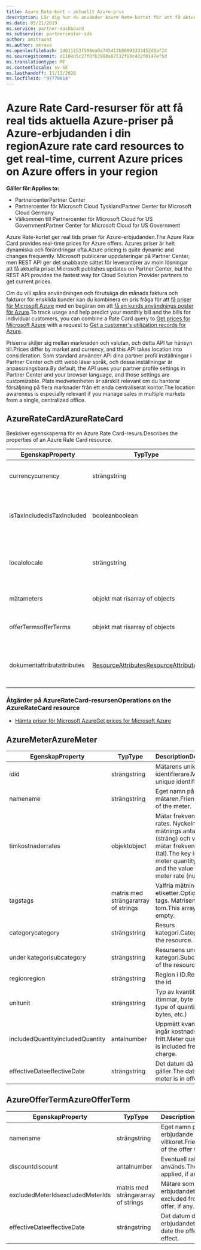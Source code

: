 ```yaml
---
title: Azure Rate-kort – aktuellt Azure-pris
description: Lär dig hur du använder Azure Rate-kortet för att få aktuella priser för Azure-erbjudanden i real tid i din region. Azure Rate-kortet nås via partner Center REST API.
ms.date: 05/21/2019
ms.service: partner-dashboard
ms.subservice: partnercenter-sdk
author: amitravat
ms.author: amrava
ms.openlocfilehash: 2d011153f508ea0a745413b88003333452d0af24
ms.sourcegitcommit: d1104d5c27f8fb3908a87532f80c432f0147ef5d
ms.translationtype: MT
ms.contentlocale: sv-SE
ms.lasthandoff: 11/13/2020
ms.locfileid: "97770014"
---
```

# <a name="azure-rate-card-resources-to-get-real-time-current-azure-prices-on-azure-offers-in-your-region"></a><span data-ttu-id="e5502-104">Azure Rate Card-resurser för att få real tids aktuella Azure-priser på Azure-erbjudanden i din region</span><span class="sxs-lookup"><span data-stu-id="e5502-104">Azure rate card resources to get real-time, current Azure prices on Azure offers in your region</span></span>

<span data-ttu-id="e5502-105">**Gäller för:**</span><span class="sxs-lookup"><span data-stu-id="e5502-105">**Applies to:**</span></span>

- <span data-ttu-id="e5502-106">Partnercenter</span><span class="sxs-lookup"><span data-stu-id="e5502-106">Partner Center</span></span>
- <span data-ttu-id="e5502-107">Partnercenter för Microsoft Cloud Tyskland</span><span class="sxs-lookup"><span data-stu-id="e5502-107">Partner Center for Microsoft Cloud Germany</span></span>
- <span data-ttu-id="e5502-108">Välkommen till Partnercenter för Microsoft Cloud for US Government</span><span class="sxs-lookup"><span data-stu-id="e5502-108">Partner Center for Microsoft Cloud for US Government</span></span>

<span data-ttu-id="e5502-109">Azure Rate-kortet ger real tids priser för Azure-erbjudanden.</span><span class="sxs-lookup"><span data-stu-id="e5502-109">The Azure Rate Card provides real-time prices for Azure offers.</span></span> <span data-ttu-id="e5502-110">Azures priser är helt dynamiska och förändringar ofta.</span><span class="sxs-lookup"><span data-stu-id="e5502-110">Azure pricing is quite dynamic and changes frequently.</span></span> <span data-ttu-id="e5502-111">Microsoft publicerar uppdateringar på Partner Center, men REST API ger det snabbaste sättet för leverantörer av moln lösningar att få aktuella priser.</span><span class="sxs-lookup"><span data-stu-id="e5502-111">Microsoft publishes updates on Partner Center, but the REST API provides the fastest way for Cloud Solution Provider partners to get current prices.</span></span>

<span data-ttu-id="e5502-112">Om du vill spåra användningen och förutsäga din månads faktura och fakturor för enskilda kunder kan du kombinera en pris fråga för att [få priser för Microsoft Azure](get-prices-for-microsoft-azure.md) med en begäran om att [få en kunds användnings poster för Azure](get-a-customer-s-utilization-record-for-azure.md).</span><span class="sxs-lookup"><span data-stu-id="e5502-112">To track usage and help predict your monthly bill and the bills for individual customers, you can combine a Rate Card query to [Get prices for Microsoft Azure](get-prices-for-microsoft-azure.md) with a request to [Get a customer's utilization records for Azure](get-a-customer-s-utilization-record-for-azure.md).</span></span>

<span data-ttu-id="e5502-113">Priserna skiljer sig mellan marknaden och valutan, och detta API tar hänsyn till.</span><span class="sxs-lookup"><span data-stu-id="e5502-113">Prices differ by market and currency, and this API takes location into consideration.</span></span> <span data-ttu-id="e5502-114">Som standard använder API dina partner profil inställningar i Partner Center och ditt webb läsar språk, och dessa inställningar är anpassningsbara.</span><span class="sxs-lookup"><span data-stu-id="e5502-114">By default, the API uses your partner profile settings in Partner Center and your browser language, and those settings are customizable.</span></span> <span data-ttu-id="e5502-115">Plats medvetenheten är särskilt relevant om du hanterar försäljning på flera marknader från ett enda centraliserat kontor.</span><span class="sxs-lookup"><span data-stu-id="e5502-115">The location awareness is especially relevant if you manage sales in multiple markets from a single, centralized office.</span></span>

## <a name="azureratecard"></a><span data-ttu-id="e5502-116">AzureRateCard</span><span class="sxs-lookup"><span data-stu-id="e5502-116">AzureRateCard</span></span>

<span data-ttu-id="e5502-117">Beskriver egenskaperna för en Azure Rate Card-resurs.</span><span class="sxs-lookup"><span data-stu-id="e5502-117">Describes the properties of an Azure Rate Card resource.</span></span>

| <span data-ttu-id="e5502-118">Egenskap</span><span class="sxs-lookup"><span data-stu-id="e5502-118">Property</span></span>      | <span data-ttu-id="e5502-119">Typ</span><span class="sxs-lookup"><span data-stu-id="e5502-119">Type</span></span>                                      | <span data-ttu-id="e5502-120">Description</span><span class="sxs-lookup"><span data-stu-id="e5502-120">Description</span></span>                                                       |
|---------------|-------------------------------------------|-------------------------------------------------------------------|
| <span data-ttu-id="e5502-121">currency</span><span class="sxs-lookup"><span data-stu-id="e5502-121">currency</span></span>      | <span data-ttu-id="e5502-122">sträng</span><span class="sxs-lookup"><span data-stu-id="e5502-122">string</span></span>                                    | <span data-ttu-id="e5502-123">Den valuta i vilken priserna anges.</span><span class="sxs-lookup"><span data-stu-id="e5502-123">The currency in which the rates are provided.</span></span>                     |
| <span data-ttu-id="e5502-124">isTaxIncluded</span><span class="sxs-lookup"><span data-stu-id="e5502-124">isTaxIncluded</span></span> | <span data-ttu-id="e5502-125">boolean</span><span class="sxs-lookup"><span data-stu-id="e5502-125">boolean</span></span>                                   | <span data-ttu-id="e5502-126">Alla hastigheter är Pretax, så den här egenskapen returnerar as `false` .</span><span class="sxs-lookup"><span data-stu-id="e5502-126">All rates are pretax, so this property returns as `false`.</span></span> |
| <span data-ttu-id="e5502-127">locale</span><span class="sxs-lookup"><span data-stu-id="e5502-127">locale</span></span>        | <span data-ttu-id="e5502-128">sträng</span><span class="sxs-lookup"><span data-stu-id="e5502-128">string</span></span>                                    | <span data-ttu-id="e5502-129">Kulturen som resursinformationen är lokaliserad till.</span><span class="sxs-lookup"><span data-stu-id="e5502-129">The culture in which the resource information is localized.</span></span>       |
| <span data-ttu-id="e5502-130">mäta</span><span class="sxs-lookup"><span data-stu-id="e5502-130">meters</span></span>        | <span data-ttu-id="e5502-131">objekt mat ris</span><span class="sxs-lookup"><span data-stu-id="e5502-131">array of objects</span></span>                          | <span data-ttu-id="e5502-132">Matris med [AzureMeter](#azuremeter) -objekt.</span><span class="sxs-lookup"><span data-stu-id="e5502-132">Array of [AzureMeter](#azuremeter) objects.</span></span>                       |
| <span data-ttu-id="e5502-133">offerTerms</span><span class="sxs-lookup"><span data-stu-id="e5502-133">offerTerms</span></span>    | <span data-ttu-id="e5502-134">objekt mat ris</span><span class="sxs-lookup"><span data-stu-id="e5502-134">array of objects</span></span>                          | <span data-ttu-id="e5502-135">Matris med [AzureOfferTerm](#azureofferterm) -objekt.</span><span class="sxs-lookup"><span data-stu-id="e5502-135">Array of [AzureOfferTerm](#azureofferterm) objects.</span></span>               |
| <span data-ttu-id="e5502-136">dokumentattribut</span><span class="sxs-lookup"><span data-stu-id="e5502-136">attributes</span></span>    | [<span data-ttu-id="e5502-137">ResourceAttributes</span><span class="sxs-lookup"><span data-stu-id="e5502-137">ResourceAttributes</span></span>](utility-resources.md#resourceattributes) | <span data-ttu-id="e5502-138">Attribut för metadata.</span><span class="sxs-lookup"><span data-stu-id="e5502-138">The metadata attributes.</span></span> <span data-ttu-id="e5502-139">Ingår `"objectType": "AzureRateCard"`</span><span class="sxs-lookup"><span data-stu-id="e5502-139">Contains `"objectType": "AzureRateCard"`</span></span>   |

### <a name="operations-on-the-azureratecard-resource"></a><span data-ttu-id="e5502-140">Åtgärder på AzureRateCard-resursen</span><span class="sxs-lookup"><span data-stu-id="e5502-140">Operations on the AzureRateCard resource</span></span>

- [<span data-ttu-id="e5502-141">Hämta priser för Microsoft Azure</span><span class="sxs-lookup"><span data-stu-id="e5502-141">Get prices for Microsoft Azure</span></span>](get-prices-for-microsoft-azure.md)

## <a name="azuremeter"></a><span data-ttu-id="e5502-142">AzureMeter</span><span class="sxs-lookup"><span data-stu-id="e5502-142">AzureMeter</span></span>

| <span data-ttu-id="e5502-143">Egenskap</span><span class="sxs-lookup"><span data-stu-id="e5502-143">Property</span></span>         | <span data-ttu-id="e5502-144">Typ</span><span class="sxs-lookup"><span data-stu-id="e5502-144">Type</span></span>             | <span data-ttu-id="e5502-145">Description</span><span class="sxs-lookup"><span data-stu-id="e5502-145">Description</span></span>                                                                                   |
|------------------|------------------|-----------------------------------------------------------------------------------------------|
| <span data-ttu-id="e5502-146">id</span><span class="sxs-lookup"><span data-stu-id="e5502-146">id</span></span>               | <span data-ttu-id="e5502-147">sträng</span><span class="sxs-lookup"><span data-stu-id="e5502-147">string</span></span>           | <span data-ttu-id="e5502-148">Mätarens unika identifierare.</span><span class="sxs-lookup"><span data-stu-id="e5502-148">Meter's unique identifier.</span></span>                                                                    |
| <span data-ttu-id="e5502-149">name</span><span class="sxs-lookup"><span data-stu-id="e5502-149">name</span></span>             | <span data-ttu-id="e5502-150">sträng</span><span class="sxs-lookup"><span data-stu-id="e5502-150">string</span></span>           | <span data-ttu-id="e5502-151">Eget namn på mätaren.</span><span class="sxs-lookup"><span data-stu-id="e5502-151">Friendly name of the meter.</span></span>                                                                   |
| <span data-ttu-id="e5502-152">timkostnader</span><span class="sxs-lookup"><span data-stu-id="e5502-152">rates</span></span>            | <span data-ttu-id="e5502-153">objekt</span><span class="sxs-lookup"><span data-stu-id="e5502-153">object</span></span>           | <span data-ttu-id="e5502-154">Mätar frekvens.</span><span class="sxs-lookup"><span data-stu-id="e5502-154">Meter rates.</span></span> <span data-ttu-id="e5502-155">Nyckeln är mätnings antalet (sträng) och värdet är mätar frekvensen (tal).</span><span class="sxs-lookup"><span data-stu-id="e5502-155">The key is the meter quantity (string) and the value is the meter rate (number).</span></span> |
| <span data-ttu-id="e5502-156">tags</span><span class="sxs-lookup"><span data-stu-id="e5502-156">tags</span></span>             | <span data-ttu-id="e5502-157">matris med strängar</span><span class="sxs-lookup"><span data-stu-id="e5502-157">array of strings</span></span> | <span data-ttu-id="e5502-158">Valfria mätnings etiketter.</span><span class="sxs-lookup"><span data-stu-id="e5502-158">Optional meter tags.</span></span> <span data-ttu-id="e5502-159">Matrisen kan vara tom.</span><span class="sxs-lookup"><span data-stu-id="e5502-159">This array can be empty.</span></span>                                                 |
| <span data-ttu-id="e5502-160">category</span><span class="sxs-lookup"><span data-stu-id="e5502-160">category</span></span>         | <span data-ttu-id="e5502-161">sträng</span><span class="sxs-lookup"><span data-stu-id="e5502-161">string</span></span>           | <span data-ttu-id="e5502-162">Resurs kategori.</span><span class="sxs-lookup"><span data-stu-id="e5502-162">Category of the resource.</span></span>                                                                     |
| <span data-ttu-id="e5502-163">under kategori</span><span class="sxs-lookup"><span data-stu-id="e5502-163">subcategory</span></span>      | <span data-ttu-id="e5502-164">sträng</span><span class="sxs-lookup"><span data-stu-id="e5502-164">string</span></span>           | <span data-ttu-id="e5502-165">Resursens under kategori.</span><span class="sxs-lookup"><span data-stu-id="e5502-165">Subcategory of the resource.</span></span>                                                                 |
| <span data-ttu-id="e5502-166">region</span><span class="sxs-lookup"><span data-stu-id="e5502-166">region</span></span>           | <span data-ttu-id="e5502-167">sträng</span><span class="sxs-lookup"><span data-stu-id="e5502-167">string</span></span>           | <span data-ttu-id="e5502-168">Region i ID.</span><span class="sxs-lookup"><span data-stu-id="e5502-168">Region of the id.</span></span>                                                                             |
| <span data-ttu-id="e5502-169">unit</span><span class="sxs-lookup"><span data-stu-id="e5502-169">unit</span></span>             | <span data-ttu-id="e5502-170">sträng</span><span class="sxs-lookup"><span data-stu-id="e5502-170">string</span></span>           | <span data-ttu-id="e5502-171">Typ av kvantitet (timmar, byte osv.)</span><span class="sxs-lookup"><span data-stu-id="e5502-171">The type of quantity (hours, bytes, etc.)</span></span>                                                     |
| <span data-ttu-id="e5502-172">includedQuantity</span><span class="sxs-lookup"><span data-stu-id="e5502-172">includedQuantity</span></span> | <span data-ttu-id="e5502-173">antal</span><span class="sxs-lookup"><span data-stu-id="e5502-173">number</span></span>           | <span data-ttu-id="e5502-174">Uppmätt kvantitet som ingår kostnads fritt.</span><span class="sxs-lookup"><span data-stu-id="e5502-174">Meter quantity that is included free of charge.</span></span>                                               |
| <span data-ttu-id="e5502-175">effectiveDate</span><span class="sxs-lookup"><span data-stu-id="e5502-175">effectiveDate</span></span>    | <span data-ttu-id="e5502-176">sträng</span><span class="sxs-lookup"><span data-stu-id="e5502-176">string</span></span>           | <span data-ttu-id="e5502-177">Det datum då mätaren gäller.</span><span class="sxs-lookup"><span data-stu-id="e5502-177">The date this meter is in effect.</span></span>                                                             |

## <a name="azureofferterm"></a><span data-ttu-id="e5502-178">AzureOfferTerm</span><span class="sxs-lookup"><span data-stu-id="e5502-178">AzureOfferTerm</span></span>

| <span data-ttu-id="e5502-179">Egenskap</span><span class="sxs-lookup"><span data-stu-id="e5502-179">Property</span></span>         | <span data-ttu-id="e5502-180">Typ</span><span class="sxs-lookup"><span data-stu-id="e5502-180">Type</span></span>             | <span data-ttu-id="e5502-181">Description</span><span class="sxs-lookup"><span data-stu-id="e5502-181">Description</span></span>                             |
|------------------|------------------|-----------------------------------------|
| <span data-ttu-id="e5502-182">name</span><span class="sxs-lookup"><span data-stu-id="e5502-182">name</span></span>             | <span data-ttu-id="e5502-183">sträng</span><span class="sxs-lookup"><span data-stu-id="e5502-183">string</span></span>           | <span data-ttu-id="e5502-184">Eget namn på erbjudande villkoret.</span><span class="sxs-lookup"><span data-stu-id="e5502-184">Friendly name of the offer term.</span></span>        |
| <span data-ttu-id="e5502-185">discount</span><span class="sxs-lookup"><span data-stu-id="e5502-185">discount</span></span>         | <span data-ttu-id="e5502-186">antal</span><span class="sxs-lookup"><span data-stu-id="e5502-186">number</span></span>           | <span data-ttu-id="e5502-187">Eventuell rabatt som används.</span><span class="sxs-lookup"><span data-stu-id="e5502-187">The discount applied, if any.</span></span>           |
| <span data-ttu-id="e5502-188">excludedMeterIds</span><span class="sxs-lookup"><span data-stu-id="e5502-188">excludedMeterIds</span></span> | <span data-ttu-id="e5502-189">matris med strängar</span><span class="sxs-lookup"><span data-stu-id="e5502-189">array of strings</span></span> | <span data-ttu-id="e5502-190">Mätare som inte ingår i erbjudandet.</span><span class="sxs-lookup"><span data-stu-id="e5502-190">Meters excluded from the offer, if any.</span></span> |
| <span data-ttu-id="e5502-191">effectiveDate</span><span class="sxs-lookup"><span data-stu-id="e5502-191">effectiveDate</span></span>    | <span data-ttu-id="e5502-192">sträng</span><span class="sxs-lookup"><span data-stu-id="e5502-192">string</span></span>           | <span data-ttu-id="e5502-193">Det datum då erbjudandet gäller.</span><span class="sxs-lookup"><span data-stu-id="e5502-193">The date the offer is in effect.</span></span>        |
